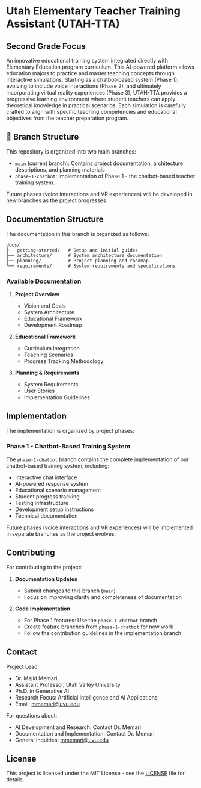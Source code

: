 # Utah Elementary Teacher Training Assistant (UTAH-TTA)
## Second Grade Focus

An innovative educational training system integrated directly with Elementary Education program curriculum. This AI-powered platform allows education majors to practice and master teaching concepts through interactive simulations. Starting as a chatbot-based system (Phase 1), evolving to include voice interactions (Phase 2), and ultimately incorporating virtual reality experiences (Phase 3), UTAH-TTA provides a progressive learning environment where student teachers can apply theoretical knowledge in practical scenarios. Each simulation is carefully crafted to align with specific teaching competencies and educational objectives from the teacher preparation program.

## 🌿 Branch Structure

This repository is organized into two main branches:

- `main` (current branch): Contains project documentation, architecture descriptions, and planning materials
- `phase-1-chatbot`: Implementation of Phase 1 - the chatbot-based teacher training system.

Future phases (voice interactions and VR experiences) will be developed in new branches as the project progresses.

## Documentation Structure

The documentation in this branch is organized as follows:

```
docs/
├── getting-started/   # Setup and initial guides
├── architecture/      # System architecture documentation
├── planning/          # Project planning and roadmap
└── requirements/      # System requirements and specifications
```

### Available Documentation

1. **Project Overview**
   - Vision and Goals
   - System Architecture
   - Educational Framework
   - Development Roadmap

2. **Educational Framework**
   - Curriculum Integration
   - Teaching Scenarios
   - Progress Tracking Methodology

3. **Planning & Requirements**
   - System Requirements
   - User Stories
   - Implementation Guidelines

## Implementation

The implementation is organized by project phases:

### Phase 1 - Chatbot-Based Training System
The `phase-1-chatbot` branch contains the complete implementation of our chatbot-based training system, including:

- Interactive chat interface
- AI-powered response system
- Educational scenario management
- Student progress tracking
- Testing infrastructure
- Development setup instructions
- Technical documentation

Future phases (voice interactions and VR experiences) will be implemented in separate branches as the project evolves.

## Contributing

For contributing to the project:

1. **Documentation Updates**
   - Submit changes to this branch (`main`)
   - Focus on improving clarity and completeness of documentation

2. **Code Implementation**
   - For Phase 1 features: Use the `phase-1-chatbot` branch
   - Create feature branches from `phase-1-chatbot` for new work
   - Follow the contribution guidelines in the implementation branch

## Contact

Project Lead:
- Dr. Majid Memari
- Assistant Professor, Utah Valley University
- Ph.D. in Generative AI
- Research Focus: Artificial Intelligence and AI Applications
- Email: mmemari@uvu.edu

For questions about:
- AI Development and Research: Contact Dr. Memari
- Documentation and Implementation: Contact Dr. Memari
- General Inquiries: mmemari@uvu.edu

## License

This project is licensed under the MIT License - see the [LICENSE](LICENSE) file for details.
 